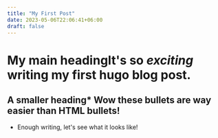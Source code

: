 ```yaml
---
title: "My First Post"
date: 2023-05-06T22:06:41+06:00
draft: false
---
```


# My main headingIt's so *exciting* writing my first **hugo** blog post.

## A smaller heading* Wow these bullets are way easier than HTML bullets!

* Enough writing, let's see what it looks like!